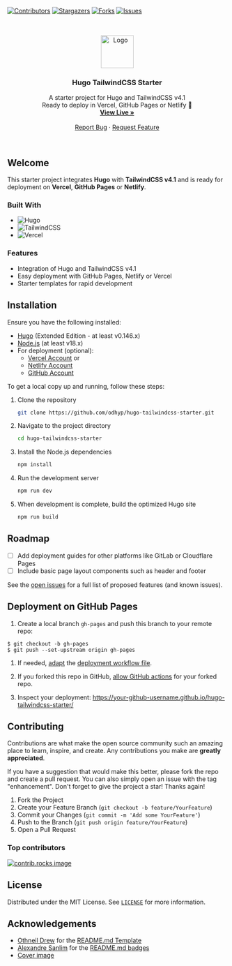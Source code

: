 <!-- PROJECT SHIELDS -->

[![Contributors][contributors-shield]][contributors-url]
[![Stargazers][stars-shield]][stars-url]
[![Forks][forks-shield]][forks-url]
[![Issues][issues-shield]][issues-url]

<!-- PROJECT LOGO -->
<br />
<br />
<div align="center">
  <a href="https://github.com/odhyp/hugo-tailwindcss-starter">
    <img src="https://upload.wikimedia.org/wikipedia/commons/a/af/Logo_of_Hugo_the_static_website_generator.svg" alt="Logo" width="auto" height="75">
  </a>

<h3 align="center">Hugo TailwindCSS Starter</h3>

  <p align="center">
    A starter project for Hugo and TailwindCSS v4.1
    <br />
    Ready to deploy in Vercel, GitHub Pages or Netlify 🚀
    <br />
    <a href="https://hugo-tailwindcss-starter.vercel.app/"><strong>View Live »</strong></a>
    <br />
    <br />
    <a href="https://github.com/odhyp/hugo-tailwindcss-starter/issues/new?labels=bug&template=bug-report---.md">Report Bug</a>
    &middot;
    <a href="https://github.com/odhyp/hugo-tailwindcss-starter/issues/new?labels=enhancement&template=feature-request---.md">Request Feature</a>
  </p>
    <br />
</div>

<!-- ABOUT THE PROJECT -->

## Welcome

This starter project integrates **Hugo** with **TailwindCSS v4.1** and is ready for deployment on **Vercel**, **GitHub Pages** or **Netlify**.

### Built With

- ![Hugo](https://img.shields.io/badge/Hugo-FF4088?style=for-the-badge&logo=hugo&logoColor=white)
- ![TailwindCSS](https://img.shields.io/badge/tailwindcss-%2338B2AC.svg?style=for-the-badge&logo=tailwind-css&logoColor=white)
- ![Vercel](https://img.shields.io/badge/vercel-%23000000.svg?style=for-the-badge&logo=vercel&logoColor=white)

### Features

- Integration of Hugo and TailwindCSS v4.1
- Easy deployment with GitHub Pages, Netlify or Vercel
- Starter templates for rapid development

<!-- GETTING STARTED -->

## Installation

Ensure you have the following installed:

- [Hugo](https://gohugo.io/installation/) (Extended Edition - at least v0.146.x)
- [Node.js](https://nodejs.org/en/download) (at least v18.x)
- For deployment (optional):
    - [Vercel Account](https://vercel.com/signup) or
    - [Netlify Account](https://app.netlify.com/signup)
    - [GitHub Account](https://github.com/signup)

To get a local copy up and running, follow these steps:

1. Clone the repository

   ```bash
   git clone https://github.com/odhyp/hugo-tailwindcss-starter.git
   ```

2. Navigate to the project directory

   ```bash
   cd hugo-tailwindcss-starter
   ```

3. Install the Node.js dependencies

   ```bash
   npm install
   ```

4. Run the development server

   ```bash
   npm run dev
   ```

5. When development is complete, build the optimized Hugo site

   ```bash
   npm run build
   ```

<!-- ROADMAP -->

## Roadmap

- [ ] Add deployment guides for other platforms like GitLab or Cloudflare Pages
- [ ] Include basic page layout components such as header and footer  

See the [open issues](https://github.com/odhyp/hugo-tailwindcss-starter/issues) for a full list of proposed features (and known issues).

## Deployment on GitHub Pages

1. Create a local branch `gh-pages` and push this branch to your remote repo:

```
$ git checkout -b gh-pages
$ git push --set-upstream origin gh-pages
```

1. If needed, [adapt](https://gohugo.io/host-and-deploy/host-on-github-pages/) the [deployment workflow file](.github/workflows/deployment-github-pages.yml).

1. If you forked this repo in GitHub, [allow GitHub actions](https://github.com/deining/hugo-tailwindcss-starter/settings/actions) for your forked repo.

1. Inspect your deployment: https://your-github-username.github.io/hugo-tailwindcss-starter/

<!-- CONTRIBUTING -->

## Contributing

Contributions are what make the open source community such an amazing place to learn, inspire, and create. Any contributions you make are **greatly appreciated**.

If you have a suggestion that would make this better, please fork the repo and create a pull request. You can also simply open an issue with the tag "enhancement".
Don't forget to give the project a star! Thanks again!

1. Fork the Project
2. Create your Feature Branch (`git checkout -b feature/YourFeature`)
3. Commit your Changes (`git commit -m 'Add some YourFeature'`)
4. Push to the Branch (`git push origin feature/YourFeature`)
5. Open a Pull Request

### Top contributors

<a href="https://github.com/odhyp/hugo-tailwindcss-starter/graphs/contributors">
  <img src="https://contrib.rocks/image?repo=odhyp/hugo-tailwindcss-starter" alt="contrib.rocks image" />
</a>

<!-- LICENSE -->

## License

Distributed under the MIT License. See [`LICENSE`](https://github.com/odhyp/hugo-tailwindcss-starter/blob/master/LICENSE) for more information.

<!-- ACKNOWLEDGMENTS -->

## Acknowledgements

- [Othneil Drew](https://github.com/othneildrew) for the [README.md Template](https://github.com/othneildrew/Best-README-Template)
- [Alexandre Sanlim](https://github.com/alexandresanlim) for the [README.md badges](https://github.com/alexandresanlim/Badges4-README.md-Profile)
- [Cover image](https://upload.wikimedia.org/wikipedia/commons/a/af/Logo_of_Hugo_the_static_website_generator.svg)

<!-- MARKDOWN LINKS & IMAGES -->

[contributors-shield]: https://img.shields.io/github/contributors/odhyp/hugo-tailwindcss-starter.svg?style=for-the-badge
[contributors-url]: https://github.com/odhyp/hugo-tailwindcss-starter/graphs/contributors
[forks-shield]: https://img.shields.io/github/forks/odhyp/hugo-tailwindcss-starter.svg?style=for-the-badge
[forks-url]: https://github.com/odhyp/hugo-tailwindcss-starter/network/members
[stars-shield]: https://img.shields.io/github/stars/odhyp/hugo-tailwindcss-starter.svg?style=for-the-badge
[stars-url]: https://github.com/odhyp/hugo-tailwindcss-starter/stargazers
[issues-shield]: https://img.shields.io/github/issues/odhyp/hugo-tailwindcss-starter.svg?style=for-the-badge
[issues-url]: https://github.com/odhyp/hugo-tailwindcss-starter/issues
